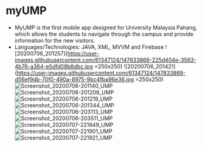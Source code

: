# myUMP
- MyUMP is the first mobile app designed for University Malaysia Pahang, which allows the students to navigate through the campus and provide information for the new visitors. 
- Languages/Technologies: JAVA, XML, MVVM and Firebase
![20200706_201257](https://user-images.githubusercontent.com/61347124/147833866-225d404e-3563-4b76-a364-e5dfd08b8dbc.jpg  =250x250)
![20200706_201421](https://user-images.githubusercontent.com/61347124/147833869-d56ef9db-70f0-490a-8975-9bc4fba96e36.jpg  =250x250)
![Screenshot_20200706-201140_UMP](https://user-images.githubusercontent.com/61347124/147833870-8cce2a00-415d-401c-b97a-0956299242ce.jpg)
![Screenshot_20200706-201208_UMP](https://user-images.githubusercontent.com/61347124/147833872-6235ab6f-9fe4-434f-8e48-5f1bc65688cf.jpg)
![Screenshot_20200706-201219_UMP](https://user-images.githubusercontent.com/61347124/147833873-a85f8e2d-eb49-42fd-87ff-272a23935bce.jpg)
![Screenshot_20200706-201344_UMP](https://user-images.githubusercontent.com/61347124/147833875-03e21ec9-5862-456e-b5b5-01524cecc54b.jpg)
![Screenshot_20200706-203113_UMP](https://user-images.githubusercontent.com/61347124/147833876-e7f8877d-8001-4886-a4c8-8f11c7dba7ab.jpg)
![Screenshot_20200706-203511_UMP](https://user-images.githubusercontent.com/61347124/147833878-2a071aff-5804-428a-ba08-f1908648589c.jpg)
![Screenshot_20200707-221849_UMP](https://user-images.githubusercontent.com/61347124/147833880-425d02e5-9c8e-4d21-a837-9f780e5fe4fe.jpg)
![Screenshot_20200707-221901_UMP](https://user-images.githubusercontent.com/61347124/147833882-3cfdfed3-fae3-4aa3-9616-9112c099678a.jpg)
![Screenshot_20200707-221921_UMP](https://user-images.githubusercontent.com/61347124/147833883-61318651-e6a9-4f22-9e1c-3812856df9e6.jpg)
